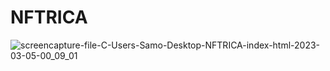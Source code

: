# NFTRICA
![screencapture-file-C-Users-Samo-Desktop-NFTRICA-index-html-2023-03-05-00_09_01](https://user-images.githubusercontent.com/121224893/222932719-7b35172a-e54a-44a2-92d9-635f949204c4.png)
